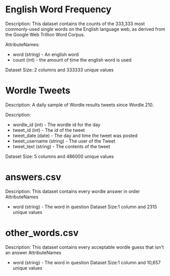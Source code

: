 # English Word Frequency

Description: This dataset contains the counts of the 333,333 most commonly-used single words
on the English language web, as derived from the Google Web Trillion Word Corpus.

AttributeNames:
 - word (string) - An english word
 - count (int) - the amount of time the english word is used 

Dataset Size: 2 columns and 333333 unique values

# Wordle Tweets

Description: A daily sample of Wordle results tweets since Wordle 210.

Description: 
  
  - wordle_id (int) - The wordle id for the day
  - tweet_id (int) - The id of the tweet
  - tweet_date (date) - The day and time the tweet was posted
  - tweet_username (string) - The user of the Tweet
  - tweet_text (string) - The contents of the tweet

Dataset Size: 5 columns and 486000 unique values

# answers.csv
Description: This dataset contains every wordle answer in order
AttributeNames
  - word (string) - The word in question
Dataset Size:1 column and 2315 unique values

# other_words.csv
Description: This dataset contains every acceptable wordle guess that isn't an answer
AttributeNames
  - word (string) - The word in question
Dataset Size:1 column and 10,657 unique values
